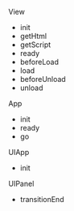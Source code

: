 View

* init
* getHtml
* getScript
* ready
* beforeLoad
* load
* beforeUnload
* unload

App

* init
* ready
* go

UIApp

* init

UIPanel

* transitionEnd

